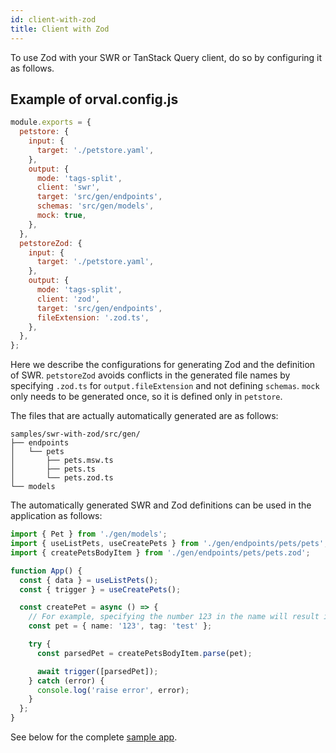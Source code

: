 ```yaml
---
id: client-with-zod
title: Client with Zod
---
```


To use Zod with your SWR or TanStack Query client, do so by configuring it as follows.

## Example of orval.config.js

```js
module.exports = {
  petstore: {
    input: {
      target: './petstore.yaml',
    },
    output: {
      mode: 'tags-split',
      client: 'swr',
      target: 'src/gen/endpoints',
      schemas: 'src/gen/models',
      mock: true,
    },
  },
  petstoreZod: {
    input: {
      target: './petstore.yaml',
    },
    output: {
      mode: 'tags-split',
      client: 'zod',
      target: 'src/gen/endpoints',
      fileExtension: '.zod.ts',
    },
  },
};
```

Here we describe the configurations for generating Zod and the definition of SWR. `petstoreZod` avoids conflicts in the generated file names by specifying `.zod.ts` for `output.fileExtension` and not defining `schemas`. `mock` only needs to be generated once, so it is defined only in `petstore`.

The files that are actually automatically generated are as follows:

```
samples/swr-with-zod/src/gen/
├── endpoints
│   └── pets
│       ├── pets.msw.ts
│       ├── pets.ts
│       └── pets.zod.ts
└── models
```

The automatically generated SWR and Zod definitions can be used in the application as follows:

```ts
import { Pet } from './gen/models';
import { useListPets, useCreatePets } from './gen/endpoints/pets/pets';
import { createPetsBodyItem } from './gen/endpoints/pets/pets.zod';

function App() {
  const { data } = useListPets();
  const { trigger } = useCreatePets();

  const createPet = async () => {
    // For example, specifying the number 123 in the name will result in a `zod` error.
    const pet = { name: '123', tag: 'test' };

    try {
      const parsedPet = createPetsBodyItem.parse(pet);

      await trigger([parsedPet]);
    } catch (error) {
      console.log('raise error', error);
    }
  };
}
```

See below for the complete [sample app](https://github.com/orval-labs/orval/tree/master/samples/swr-with-zod).
